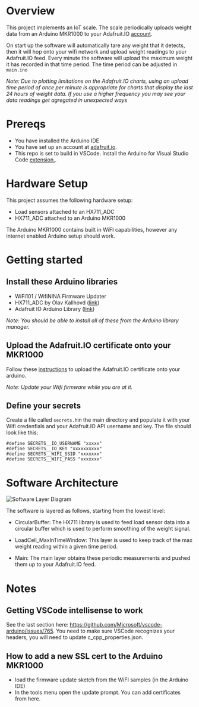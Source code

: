 # Overview 

This project implements an IoT scale. The scale periodically uploads weight data from an Arduino MKR1000 to your Adafruit.IO [account](https://adafruit.io/). 

On start up the software will automatically tare any weight that it detects, then it will hop onto your wifi network and upload weight readings to your Adafruit.IO feed. Every minute the software will upload the maximum weight it has recorded in that time period. The time period can be adjusted in `main.ino`

*Note: Due to plotting limitations on the Adafruit.IO charts, using an upload time period of once per minute is appropriate for charts that display the last 24 hours of weight data. If you use a higher frequency you may see your data readings get agregated in unexpected ways*

# Prereqs

* You have installed the Arduino IDE 
* You have set up an account at [adafruit.io](https://adafruit.io/). 
* This repo is set to build in VSCode. Install the Arduino for Visual Studio Code [extension.](https://marketplace.visualstudio.com/items?itemName=vsciot-vscode.vscode-arduino).  


# Hardware Setup 

This project assumes the following hardware setup: 

* Load sensors attached to an HX711_ADC 
* HX711_ADC attached to an Arduino MKR1000

The Arduino MKR1000 contains built in WiFI capabilities, however any internet enabled Arduino setup should work.


# Getting started 

## Install these Arduino libraries 

* WiFi101 / WifiNINA Firmware Updater 
* HX711_ADC by Olav Kallhovd ([link](https://github.com/olkal/HX711_ADC))
* Adafruit IO Arduino Library ([link](https://github.com/adafruit/Adafruit_IO_Arduino))

*Note: You should be able to install all of these from the Arduino library manager.*


## Upload the Adafruit.IO certificate onto your MKR1000

Follow these [instructions](https://www.arduino.cc/en/Tutorial/FirmwareUpdater) to upload the Adafruit.IO certificate onto your arduino. 

*Note: Update your Wifi firmware while you are at it.*

## Define your secrets 

Create a file called `secrets.h`in the main directory and populate it with your Wifi credenfials and your Adafruit.IO API username and key. The file should look like this:

```
#define SECRETS__IO_USERNAME "xxxxx"
#define SECRETS__IO_KEY "xxxxxxxxxx"
#define SECRETS__WIFI_SSID "xxxxxxx"
#define SECRETS__WIFI_PASS "xxxxxxx"
```

# Software Architecture 

![Software Layer Diagram](https://www.lucidchart.com/publicSegments/view/4c97a1a3-2922-46e0-92ff-906c0b2e82f6/image.png)

The software is layered as follows, starting from the lowest level: 

* CircularBuffer: The HX711 library is used to feed load sensor data into a circular buffer which is used to perform smoothing of the weight signal.

* LoadCell_MaxInTimeWindow: This layer is used to keep track of the max weight reading within a given time period. 

* Main: The main layer obtains these periodic measurements and pushed them up to your Adafruit.IO feed. 



# Notes 


## Getting VSCode intellisense to work 

See the last section here: https://github.com/Microsoft/vscode-arduino/issues/765. You need to make sure VSCode recognizes your headers, you will need to update c_cpp_properties.json.

## How to add a new SSL cert to the Arduino MKR1000

- load the firmware update sketch from the WiFI samples (in the Arduino IDE)
- In the tools menu open the update prompt. You can add certificates from here. 

